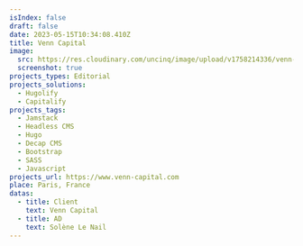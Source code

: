 ```yaml
---
isIndex: false
draft: false
date: 2023-05-15T10:34:08.410Z
title: Venn Capital
image:
  src: https://res.cloudinary.com/uncinq/image/upload/v1758214336/venn-capital_yoby2j.png
  screenshot: true
projects_types: Editorial
projects_solutions:
  - Hugolify
  - Capitalify
projects_tags:
  - Jamstack
  - Headless CMS
  - Hugo
  - Decap CMS
  - Bootstrap
  - SASS
  - Javascript
projects_url: https://www.venn-capital.com
place: Paris, France
datas:
  - title: Client
    text: Venn Capital
  - title: AD
    text: Solène Le Nail
---
```

